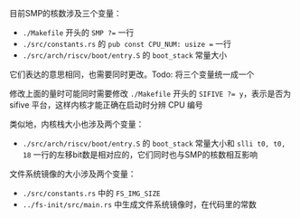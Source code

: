 目前SMP的核数涉及三个变量：
- `./Makefile` 开头的 `SMP ?=` 一行
- `./src/constants.rs` 的 `pub const CPU_NUM: usize =` 一行
- `./src/arch/riscv/boot/entry.S` 的 `boot_stack` 常量大小

它们表达的意思相同，也需要同时更改。Todo: 将三个变量统一成一个

修改上面的量时可能同时需要修改 `./Makefile` 开头的 `SIFIVE ?= y`，表示是否为 sifive 平台，这样内核才能正确在启动时分辨 CPU 编号

类似地，内核栈大小也涉及两个变量：
- `./src/arch/riscv/boot/entry.S` 的 `boot_stack` 常量大小和 `slli t0, t0, 18` 一行的左移bit数是相对应的，它们同时也与SMP的核数相互影响

文件系统镜像的大小涉及两个变量：
- `./src/constants.rs` 中的 `FS_IMG_SIZE`
- `../fs-init/src/main.rs` 中生成文件系统镜像时，在代码里的常数
